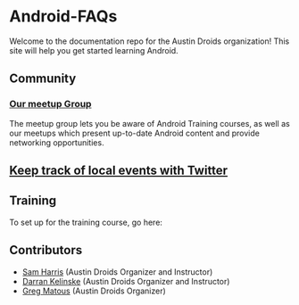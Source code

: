 # Android-FAQs

Welcome to the documentation repo for the Austin Droids organization!
This site will help you get started learning Android.

## Community
### [Our meetup Group](http://www.meetup.com/Austin-Android/)
The meetup group lets you be aware of Android Training courses, as well as our meetups which present up-to-date Android content and provide networking opportunities.

## [Keep track of local events with Twitter](https://twitter.com/AustinDroids)

## Training
To set up for the training course, go here:



## Contributors

 * [Sam Harris](https://github.com/nidhi1608) (Austin Droids Organizer and Instructor)
 * [Darran Kelinske](https://github.com/rogerhu) (Austin Droids Organizer and Instructor)
 * [Greg Matous](https://github.com/nickai) (Austin Droids Organizer)

